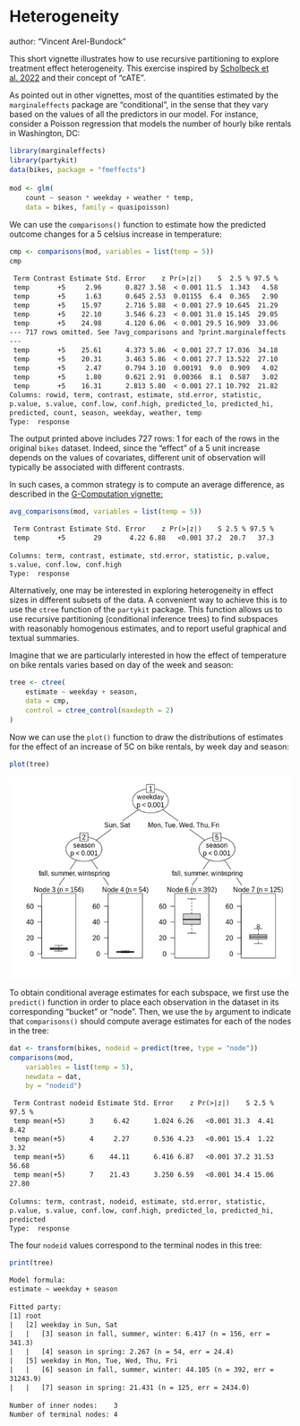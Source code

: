 
# Heterogeneity

author: “Vincent Arel-Bundock”

This short vignette illustrates how to use recursive partitioning to
explore treatment effect heterogeneity. This exercise inspired by
[Scholbeck et al. 2022](https://arxiv.org/abs/2201.08837) and their
concept of “cATE”.

As pointed out in other vignettes, most of the quantities estimated by
the `marginaleffects` package are “conditional”, in the sense that they
vary based on the values of all the predictors in our model. For
instance, consider a Poisson regression that models the number of hourly
bike rentals in Washington, DC:

``` r
library(marginaleffects)
library(partykit)
data(bikes, package = "fmeffects")

mod <- glm(
    count ~ season * weekday + weather * temp,
    data = bikes, family = quasipoisson)
```

We can use the `comparisons()` function to estimate how the predicted
outcome changes for a 5 celsius increase in temperature:

``` r
cmp <- comparisons(mod, variables = list(temp = 5))
cmp
```


     Term Contrast Estimate Std. Error    z Pr(>|z|)    S  2.5 % 97.5 %
     temp       +5     2.96      0.827 3.58  < 0.001 11.5  1.343   4.58
     temp       +5     1.63      0.645 2.53  0.01155  6.4  0.365   2.90
     temp       +5    15.97      2.716 5.88  < 0.001 27.9 10.645  21.29
     temp       +5    22.10      3.546 6.23  < 0.001 31.0 15.145  29.05
     temp       +5    24.98      4.120 6.06  < 0.001 29.5 16.909  33.06
    --- 717 rows omitted. See ?avg_comparisons and ?print.marginaleffects --- 
     temp       +5    25.61      4.373 5.86  < 0.001 27.7 17.036  34.18
     temp       +5    20.31      3.463 5.86  < 0.001 27.7 13.522  27.10
     temp       +5     2.47      0.794 3.10  0.00191  9.0  0.909   4.02
     temp       +5     1.80      0.621 2.91  0.00366  8.1  0.587   3.02
     temp       +5    16.31      2.813 5.80  < 0.001 27.1 10.792  21.82
    Columns: rowid, term, contrast, estimate, std.error, statistic, p.value, s.value, conf.low, conf.high, predicted_lo, predicted_hi, predicted, count, season, weekday, weather, temp 
    Type:  response 

The output printed above includes 727 rows: 1 for each of the rows in
the original `bikes` dataset. Indeed, since the “effect” of a 5 unit
increase depends on the values of covariates, different unit of
observation will typically be associated with different contrasts.

In such cases, a common strategy is to compute an average difference, as
described in the [G-Computation vignette:](vignettes/gcomputation/)

``` r
avg_comparisons(mod, variables = list(temp = 5))
```


     Term Contrast Estimate Std. Error    z Pr(>|z|)    S 2.5 % 97.5 %
     temp       +5       29       4.22 6.88   <0.001 37.2  20.7   37.3

    Columns: term, contrast, estimate, std.error, statistic, p.value, s.value, conf.low, conf.high 
    Type:  response 

Alternatively, one may be interested in exploring heterogeneity in
effect sizes in different subsets of the data. A convenient way to
achieve this is to use the `ctree` function of the `partykit` package.
This function allows us to use recursive partitioning (conditional
inference trees) to find subspaces with reasonably homogenous estimates,
and to report useful graphical and textual summaries.

Imagine that we are particularly interested in how the effect of
temperature on bike rentals varies based on day of the week and season:

``` r
tree <- ctree(
    estimate ~ weekday + season,
    data = cmp,
    control = ctree_control(maxdepth = 2)
)
```

Now we can use the `plot()` function to draw the distributions of
estimates for the effect of an increase of 5C on bike rentals, by week
day and season:

``` r
plot(tree)
```

![](heterogeneity.markdown_strict_files/figure-markdown_strict/unnamed-chunk-6-1.png)

To obtain conditional average estimates for each subspace, we first use
the `predict()` function in order to place each observation in the
dataset in its corresponding “bucket” or “node”. Then, we use the `by`
argument to indicate that `comparisons()` should compute average
estimates for each of the nodes in the tree:

``` r
dat <- transform(bikes, nodeid = predict(tree, type = "node"))
comparisons(mod,
    variables = list(temp = 5),
    newdata = dat,
    by = "nodeid")
```


     Term Contrast nodeid Estimate Std. Error    z Pr(>|z|)    S 2.5 % 97.5 %
     temp mean(+5)      3     6.42      1.024 6.26   <0.001 31.3  4.41   8.42
     temp mean(+5)      4     2.27      0.536 4.23   <0.001 15.4  1.22   3.32
     temp mean(+5)      6    44.11      6.416 6.87   <0.001 37.2 31.53  56.68
     temp mean(+5)      7    21.43      3.250 6.59   <0.001 34.4 15.06  27.80

    Columns: term, contrast, nodeid, estimate, std.error, statistic, p.value, s.value, conf.low, conf.high, predicted_lo, predicted_hi, predicted 
    Type:  response 

The four `nodeid` values correspond to the terminal nodes in this tree:

``` r
print(tree)
```


    Model formula:
    estimate ~ weekday + season

    Fitted party:
    [1] root
    |   [2] weekday in Sun, Sat
    |   |   [3] season in fall, summer, winter: 6.417 (n = 156, err = 341.3)
    |   |   [4] season in spring: 2.267 (n = 54, err = 24.4)
    |   [5] weekday in Mon, Tue, Wed, Thu, Fri
    |   |   [6] season in fall, summer, winter: 44.105 (n = 392, err = 31243.9)
    |   |   [7] season in spring: 21.431 (n = 125, err = 2434.0)

    Number of inner nodes:    3
    Number of terminal nodes: 4
